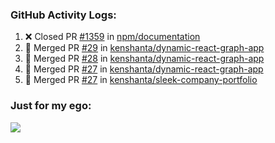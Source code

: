 

  <h3>GitHub Activity Logs:</h3>

  <!--START_SECTION:activity-->

1. ❌ Closed PR [#1359](https://github.com/npm/documentation/pull/1359) in [npm/documentation](https://github.com/npm/documentation)
2. 🎉 Merged PR [#29](https://github.com/kenshanta/dynamic-react-graph-app/pull/29) in [kenshanta/dynamic-react-graph-app](https://github.com/kenshanta/dynamic-react-graph-app)
3. 🎉 Merged PR [#28](https://github.com/kenshanta/dynamic-react-graph-app/pull/28) in [kenshanta/dynamic-react-graph-app](https://github.com/kenshanta/dynamic-react-graph-app)
4. 🎉 Merged PR [#27](https://github.com/kenshanta/dynamic-react-graph-app/pull/27) in [kenshanta/dynamic-react-graph-app](https://github.com/kenshanta/dynamic-react-graph-app)
5. 🎉 Merged PR [#27](https://github.com/kenshanta/sleek-company-portfolio/pull/27) in [kenshanta/sleek-company-portfolio](https://github.com/kenshanta/sleek-company-portfolio)
      <!--END_SECTION:activity-->




### Just for my ego:

![](https://komarev.com/ghpvc/?username=kenshanta&color=orange&style=for-the-badge)
